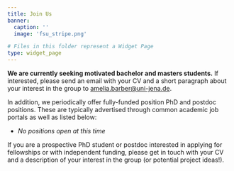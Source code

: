 ```yaml
---
title: Join Us
banner:
  caption: ''
  image: 'fsu_stripe.png'

# Files in this folder represent a Widget Page
type: widget_page
---
```


**We are currently seeking motivated bachelor and masters students.** If interested, please send an email with your CV and a short paragraph about your interest in the group to amelia.barber@uni-jena.de. 

In addition, we periodically offer fully-funded position PhD and postdoc positions. These are typically advertised through common academic job portals as well as listed below: 

* *No positions open at this time*

If you are a prospective PhD student or postdoc interested in applying for fellowships or with independent funding, please get in touch with your CV and a description of your interest in the group (or potential project ideas!).

